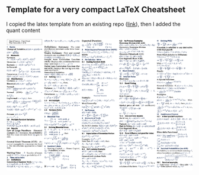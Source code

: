 ## Template for a very compact LaTeX Cheatsheet

I copied the latex template from an existing repo ([link](https://github.com/kenfehling/latex-cheatsheet)), then I added the quant content


![page 1](https://raw.githubusercontent.com/mauhcs/quant-finance/main/latex-cheatsheet/img/cheatsheet.png)



